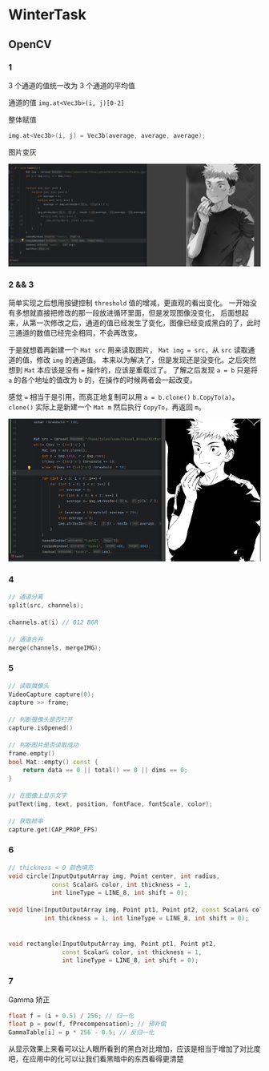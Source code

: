 # WinterTask

## OpenCV

### 1

3 个通道的值统一改为 3 个通道的平均值

通道的值 `img.at<Vec3b>(i, j)[0-2]`

整体赋值
```c++
img.at<Vec3b>(i, j) = Vec3b(average, average, average);
```

图片变灰

![1-1](./res/Screenshots/1-1.png)

### 2 && 3

简单实现之后想用按键控制 `threshold` 值的增减，更直观的看出变化。
一开始没有多想就直接把修改的那一段放进循环里面，但是发现图像没变化，
后面想起来，从第一次修改之后，通道的值已经发生了变化，图像已经变成黑白的了，此时三通道的数值已经完全相同，不会再改变。

于是就想着再新建一个 `Mat src` 用来读取图片， `Mat img = src`，从 `src` 读取通道的值，修改 `img` 的通道值。
本来以为解决了，但是发现还是没变化。之后突然想到 `Mat` 本应该是没有 `=` 操作的，应该是重载过了。
了解之后发现 `a = b` 只是将 `a` 的各个地址的值改为 `b` 的，在操作的时候两者会一起改变。

感觉 `=` 相当于是引用，而真正地复制可以用 `a = b.clone()` `b.CopyTo(a)`。
`clone()` 实际上是新建一个 `Mat m` 然后执行 `CopyTo`，再返回 `m`。

![1-2](./res/Screenshots/1-2.png)

### 4

```c++
// 通道分离
split(src, channels);

channels.at(i) // 012 BGR

// 通道合并
merge(channels, mergeIMG);
```

### 5

```c++
// 读取摄像头
VideoCapture capture(0);
capture >> frame;

// 判断摄像头是否打开
capture.isOpened()

// 判断图片是否读取成功
frame.empty()
bool Mat::empty() const {
    return data == 0 || total() == 0 || dims == 0;
}

// 在图像上显示文字
putText(img, text, position, fontFace, fontScale, color);

// 获取帧率
capture.get(CAP_PROP_FPS)
```


### 6

```c++
// thickness < 0 颜色填充
void circle(InputOutputArray img, Point center, int radius,
            const Scalar& color, int thickness = 1,
            int lineType = LINE_8, int shift = 0);

void line(InputOutputArray img, Point pt1, Point pt2, const Scalar& color,
          int thickness = 1, int lineType = LINE_8, int shift = 0);


void rectangle(InputOutputArray img, Point pt1, Point pt2,
               const Scalar& color, int thickness = 1,
               int lineType = LINE_8, int shift = 0);
```

### 7

Gamma 矫正
```c++
float f = (i + 0.5) / 256; // 归一化
float p = pow(f, fPrecompensation); // 预补偿
GammaTable[i] = p * 256 - 0.5; // 反归一化
```

从显示效果上来看可以让人眼所看到的黑白对比增加，应该是相当于增加了对比度吧，在应用中的化可以让我们看黑暗中的东西看得更清楚